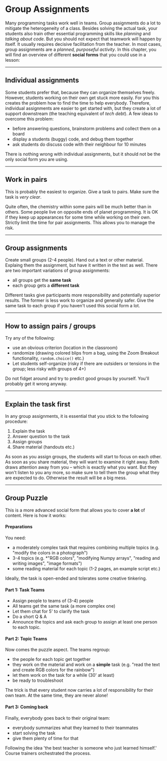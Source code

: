 
# Group Assignments

Many programming tasks work well in teams.
Group assignments do a lot to mitigate the heterogeneity of a class.
Besides solving the actual task, your students also train other essential programming skills like *planning* and *talking about code*.
But you should not expect that teamwork will happen by itself.
It usually requires decisive facilitation from the teacher.
In most cases, group assignments are a *planned, purposeful activity*.
In this chapter, you will find an overview of different **social forms** that you could use in a lesson:

----

## Individual assignments

Some students prefer that, because they can organize themselves freely.
However, students working on their own get stuck more easily.
For you this creates the problem how to find the time to help everybody.
Therefore, individual assignments are easier to get started with, but they create a lot of support downstream (the teaching equivalent of *tech debt*).
A few ideas to overcome this problem:

* before answering questions, brainstorm problems and collect them on a board
* display a students (buggy) code, and debug them together
* ask students do discuss code with their neighbour for 10 minutes

There is nothing wrong with individual assignments, but it should not be the only social form you are using.

----

## Work in pairs

This is probably the easiest to organize.
Give a task to pairs. Make sure the task is *very clear*.

Quite often, the chemistry within some pairs will be much better than in others.
Some people live on opposite ends of planet programming.
It is OK if they keep up appearances for some time while working on their own.
Strictly limit the time for pair assignments.
This allows you to manage the risk.

----

## Group assignments

Create small groups (2-4 people). Hand out a text or other material.
Explaing them the assignment, but have it written in the text as well.
There are two important variations of group assignments:

* all groups get the **same task**
* each group gets a **different task**

Different tasks give participants more responsibility and potentially superior results.
The former is less work to organize and generally safer.
Give the same task to each group if you haven't used this social form a lot.

----

## How to assign pairs / groups

Try any of the following:

* use an obvious criterion (location in the classroom)
* randomize (drawing colored blips from a bag, using the Zoom Breakout functionality, ``random.choice()`` etc.)
* Let students self-organize (risky if there are outsiders or tensions in the group; less risky with groups of 4+)

Do not fidget around and try to predict good groups by yourself.
You'll probably get it wrong anyway.

----

## Explain the task first

In any group assignments, it is essential that you stick to the following procedure:

1. Explain the task
2. Answer question to the task
3. Assign groups
4. Share material (handouts etc.)

As soon as you assign groups, the students will start to focus on each other.
As soon as you share material, they will want to examine it right away.
Both draws attention away from you – which is exactly what you want.
But they won't listen to you any more, so make sure to tell them the group what they are expected to do.
Otherwise the result will be a big mess.

----

## Group Puzzle

This is a more advanced social form that allows you to cover **a lot** of content.
Here is how it works:

#### Preparations

You need:

* a moderately complex task that requires combining multiple topics (e.g. "modify the colors in a photograph")
* 3-4 topics (e.g. *"RGB colors", "modifying Numpy arrays", "reading and writing images", "image formats")
* some reading material for each topic (1-2 pages, an example script etc.)

Ideally, the task is open-ended and tolerates some creative tinkering.

#### Part 1: Task Teams

* Assign people to teams of (3-4) people
* All teams get the same task (a more complex one)
* Let them chat for 5' to clarify the task
* Do a short Q & A
* Announce the topics and ask each group to assign at least one person to each topic.

#### Part 2: Topic Teams

Now comes the puzzle aspect. The teams regroup:

* the people for each topic get together
* they work on the material and work on a **simple** task (e.g. "read the text and create RGB colors for the rainbow")
* let them work on the task for a while (30' at least)
* be ready to troubleshoot

The trick is that every student now carries a lot of responsibility for their own team.
At the same time, they are never alone!

#### Part 3: Coming back

Finally, everybody goes back to their original team:

* everybody summarizes what they learned to their teammates
* start solving the task
* give them plenty of time for that

Following the idea 'the best teacher is someone who just learned himself.' Course trainers orchestrated the process.
